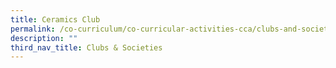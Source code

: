 ```yaml
---
title: Ceramics Club
permalink: /co-curriculum/co-curricular-activities-cca/clubs-and-societies/ceramics-club
description: ""
third_nav_title: Clubs & Societies
---
```

